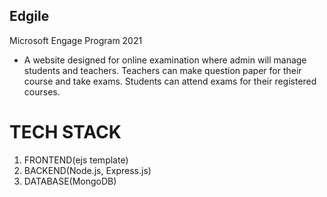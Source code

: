 ## Edgile
Microsoft Engage Program 2021

- A website designed for online examination where admin will manage students and teachers. Teachers can make question paper for their course and take exams. Students can attend exams for their registered courses.

# TECH STACK

1. FRONTEND(ejs template)
2. BACKEND(Node.js, Express.js)
3. DATABASE(MongoDB)
